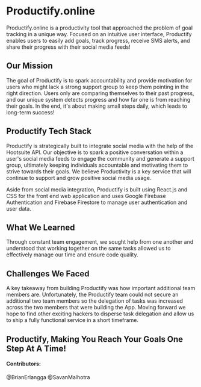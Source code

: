 # Productify.online

Productify.online is a productivity tool that approached the problem of goal tracking in a unique way. Focused on an intuitive user interface, Productify enables users to easily add goals, track progress, receive SMS alerts, and share their progress with their social media feeds! 

## Our Mission

The goal of Productify is to spark accountability and provide motivation for users who might lack a strong support group to keep them pointing in the right direction. Users only are comparing themselves to their past progress, and our unique system detects progress and how far one is from reaching their goals. In the end, it's about making small steps daily, which leads to long-term success!

## Productify Tech Stack

Productify is strategically built to integrate social media with the help of the Hootsuite API. Our objective is to spark a positive conversation within a user's social media feeds to engage the community and generate a support group, ultimately keeping individuals accountable and motivating them to strive towards their goals. We believe Productivity is a key service that will continue to support and grow positive social media usage.

Aside from social media integration, Productify is built using React.js and CSS for the front end web application and uses Google Firebase Authentication and Firebase Firestore to manage user authentication and user data. 

## What We Learned

Through constant team engagement, we sought help from one another and understood that working together on the same tasks allowed us to effectively manage our time and ensure code quality. 

## Challenges We Faced

A key takeaway from building Productify was how important additional team members are. Unfortunately, the Productify team could not secure an additional two team members so the delegation of tasks was increased across the two members that were building the App. Moving forward we hope to find other exciting hackers to disperse task delegation and allow us to ship a fully functional service in a short timeframe. 

## Productify, Making You Reach Your Goals One Step At A Time!

#### Contributors:
@BrianErlangga
@SavanMalhotra
